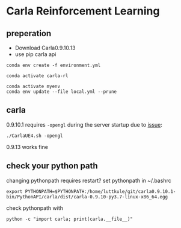 # Carla Reinforcement Learning

## preperation

- Download Carla0.9.10.13
- use pip carla api


`conda env create -f environment.yml`

`conda activate carla-rl`

```shell
conda activate myenv
conda env update --file local.yml --prune
```

## carla

0.9.10.1 requires `-opengl` during the server startup due to [issue](https://github.com/carla-simulator/carla/issues/4328):

```shell
./CarlaUE4.sh -opengl
```

0.9.13 works fine

## check your python path

changing pythonpath requires restart?
set pythonpath in ~/.bashrc

```shell
export PYTHONPATH=$PYTHONPATH:/home/luttkule/git/carla0.9.10.1-bin/PythonAPI/carla/dist/carla-0.9.10-py3.7-linux-x86_64.egg
```

check pythonpath with

```shell
python -c "import carla; print(carla.__file__)"
```


